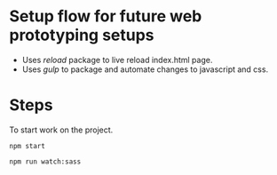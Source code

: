 # Setup flow for future web prototyping setups

* Uses *reload* package to live reload index.html page.
* Uses *gulp* to package and automate changes to javascript and css.

# Steps
To start work on the project.

```
npm start
```


```
npm run watch:sass
```